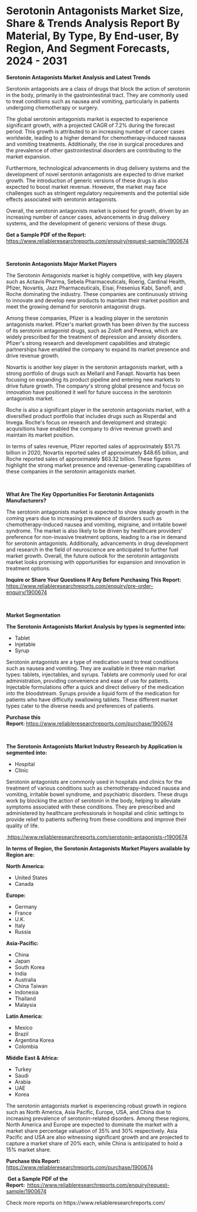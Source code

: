 <p><h1>Serotonin Antagonists Market Size, Share & Trends Analysis Report By Material, By Type, By End-user, By Region, And Segment Forecasts, 2024 - 2031</h1></p><p><strong>Serotonin Antagonists Market Analysis and Latest Trends</strong></p>
<p><p>Serotonin antagonists are a class of drugs that block the action of serotonin in the body, primarily in the gastrointestinal tract. They are commonly used to treat conditions such as nausea and vomiting, particularly in patients undergoing chemotherapy or surgery.</p><p>The global serotonin antagonists market is expected to experience significant growth, with a projected CAGR of 7.2% during the forecast period. This growth is attributed to an increasing number of cancer cases worldwide, leading to a higher demand for chemotherapy-induced nausea and vomiting treatments. Additionally, the rise in surgical procedures and the prevalence of other gastrointestinal disorders are contributing to the market expansion.</p><p>Furthermore, technological advancements in drug delivery systems and the development of novel serotonin antagonists are expected to drive market growth. The introduction of generic versions of these drugs is also expected to boost market revenue. However, the market may face challenges such as stringent regulatory requirements and the potential side effects associated with serotonin antagonists.</p><p>Overall, the serotonin antagonists market is poised for growth, driven by an increasing number of cancer cases, advancements in drug delivery systems, and the development of generic versions of these drugs.</p></p>
<p><strong>Get a Sample PDF of the Report:&nbsp;</strong> <a href="https://www.reliableresearchreports.com/enquiry/request-sample/1900674">https://www.reliableresearchreports.com/enquiry/request-sample/1900674</a></p>
<p>&nbsp;</p>
<p><strong>Serotonin Antagonists Major Market Players</strong></p>
<p><p>The Serotonin Antagonists market is highly competitive, with key players such as Actavis Pharma, Sebela Pharmaceuticals, Roerig, Cardinal Health, Pfizer, Novartis, Jazz Pharmaceuticals, Eisai, Fresenius Kabi, Sanofi, and Roche dominating the industry. These companies are continuously striving to innovate and develop new products to maintain their market position and meet the growing demand for serotonin antagonist drugs.</p><p>Among these companies, Pfizer is a leading player in the serotonin antagonists market. Pfizer's market growth has been driven by the success of its serotonin antagonist drugs, such as Zoloft and Pexeva, which are widely prescribed for the treatment of depression and anxiety disorders. Pfizer's strong research and development capabilities and strategic partnerships have enabled the company to expand its market presence and drive revenue growth.</p><p>Novartis is another key player in the serotonin antagonists market, with a strong portfolio of drugs such as Mellaril and Fanapt. Novartis has been focusing on expanding its product pipeline and entering new markets to drive future growth. The company's strong global presence and focus on innovation have positioned it well for future success in the serotonin antagonists market.</p><p>Roche is also a significant player in the serotonin antagonists market, with a diversified product portfolio that includes drugs such as Risperdal and Invega. Roche's focus on research and development and strategic acquisitions have enabled the company to drive revenue growth and maintain its market position.</p><p>In terms of sales revenue, Pfizer reported sales of approximately $51.75 billion in 2020, Novartis reported sales of approximately $48.65 billion, and Roche reported sales of approximately $63.32 billion. These figures highlight the strong market presence and revenue-generating capabilities of these companies in the serotonin antagonists market.</p></p>
<p>&nbsp;</p>
<p><strong>What Are The Key Opportunities For Serotonin Antagonists Manufacturers?</strong></p>
<p><p>The serotonin antagonists market is expected to show steady growth in the coming years due to increasing prevalence of disorders such as chemotherapy-induced nausea and vomiting, migraine, and irritable bowel syndrome. The market is also likely to be driven by healthcare providers' preference for non-invasive treatment options, leading to a rise in demand for serotonin antagonists. Additionally, advancements in drug development and research in the field of neuroscience are anticipated to further fuel market growth. Overall, the future outlook for the serotonin antagonists market looks promising with opportunities for expansion and innovation in treatment options.</p></p>
<p><strong>Inquire or Share Your Questions If Any Before Purchasing This Report:</strong> <a href="https://www.reliableresearchreports.com/enquiry/pre-order-enquiry/1900674">https://www.reliableresearchreports.com/enquiry/pre-order-enquiry/1900674</a></p>
<p>&nbsp;</p>
<p><strong>Market Segmentation</strong></p>
<p><strong>The Serotonin Antagonists Market Analysis by types is segmented into:</strong></p>
<p><ul><li>Tablet</li><li>Injetable</li><li>Syrup</li></ul></p>
<p><p>Serotonin antagonists are a type of medication used to treat conditions such as nausea and vomiting. They are available in three main market types: tablets, injectables, and syrups. Tablets are commonly used for oral administration, providing convenience and ease of use for patients. Injectable formulations offer a quick and direct delivery of the medication into the bloodstream. Syrups provide a liquid form of the medication for patients who have difficulty swallowing tablets. These different market types cater to the diverse needs and preferences of patients.</p></p>
<p><strong>Purchase this Report:&nbsp;</strong><a href="https://www.reliableresearchreports.com/purchase/1900674">https://www.reliableresearchreports.com/purchase/1900674</a></p>
<p>&nbsp;</p>
<p><strong>The Serotonin Antagonists Market Industry Research by Application is segmented into:</strong></p>
<p><ul><li>Hospital</li><li>Clinic</li></ul></p>
<p><p>Serotonin antagonists are commonly used in hospitals and clinics for the treatment of various conditions such as chemotherapy-induced nausea and vomiting, irritable bowel syndrome, and psychiatric disorders. These drugs work by blocking the action of serotonin in the body, helping to alleviate symptoms associated with these conditions. They are prescribed and administered by healthcare professionals in hospital and clinic settings to provide relief to patients suffering from these conditions and improve their quality of life.</p></p>
<p><a href="https://www.reliableresearchreports.com/serotonin-antagonists-r1900674">&nbsp;https://www.reliableresearchreports.com/serotonin-antagonists-r1900674</a></p>
<p><strong>In terms of Region, the Serotonin Antagonists Market Players available by Region are:</strong></p>
<p>
    <p> <strong> North America: </strong>
        <ul>
            <li>United States</li>
            <li>Canada</li>
        </ul>
        </p> 
    <p> <strong> Europe: </strong>
        <ul>
            <li>Germany</li>
            <li>France</li>
            <li>U.K.</li>
            <li>Italy</li>
            <li>Russia</li>
        </ul>
        </p> 
    <p> <strong> Asia-Pacific: </strong>
        <ul>
            <li>China</li>
            <li>Japan</li>
            <li>South Korea</li>
            <li>India</li>
            <li>Australia</li>
            <li>China Taiwan</li>
            <li>Indonesia</li>
            <li>Thailand</li>
            <li>Malaysia</li>
        </ul>
        </p> 
    <p> <strong> Latin America: </strong>
        <ul>
            <li>Mexico</li>
            <li>Brazil</li>
            <li>Argentina Korea</li>
            <li>Colombia</li>
        </ul>
        </p> 
    <p> <strong> Middle East & Africa: </strong>
        <ul>
            <li>Turkey</li>
            <li>Saudi</li>
            <li>Arabia</li>
            <li>UAE</li>
            <li>Korea</li>
        </ul>
    </p>
    </p>
<p><p>The serotonin antagonists market is experiencing robust growth in regions such as North America, Asia Pacific, Europe, USA, and China due to increasing prevalence of serotonin-related disorders. Among these regions, North America and Europe are expected to dominate the market with a market share percentage valuation of 35% and 30% respectively. Asia Pacific and USA are also witnessing significant growth and are projected to capture a market share of 20% each, while China is anticipated to hold a 15% market share.</p></p>
<p><strong>Purchase this Report: </strong><a href="https://www.reliableresearchreports.com/purchase/1900674">https://www.reliableresearchreports.com/purchase/1900674</a></p>
<p>&nbsp;<strong>Get a Sample PDF of the Report:&nbsp;&nbsp;</strong><a href="https://www.reliableresearchreports.com/enquiry/request-sample/1900674">https://www.reliableresearchreports.com/enquiry/request-sample/1900674</a></p>
<p><strong></strong></p>
<p>Check more reports on https://www.reliableresearchreports.com/</p>